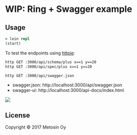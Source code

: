 # WIP: Ring + Swagger example

## Usage

```clj
> lein repl
(start)
```

To test the endpoints using [httpie](https://httpie.org/):

```bash
http GET :3000/api/schema/plus x==1 y==20
http GET :3000/api/spec/plus x==1 y==20

http GET :3000/api/swagger.json
```

* swagger.json: http://localhost:3000/api/swagger.json
* swagger-ui: http://localhost:3000/api-docs/index.html

<img src="https://raw.githubusercontent.com/metosin/reitit/master/examples/ring-swagger/swagger-ui.png" />

## License

Copyright © 2017 Metosin Oy
